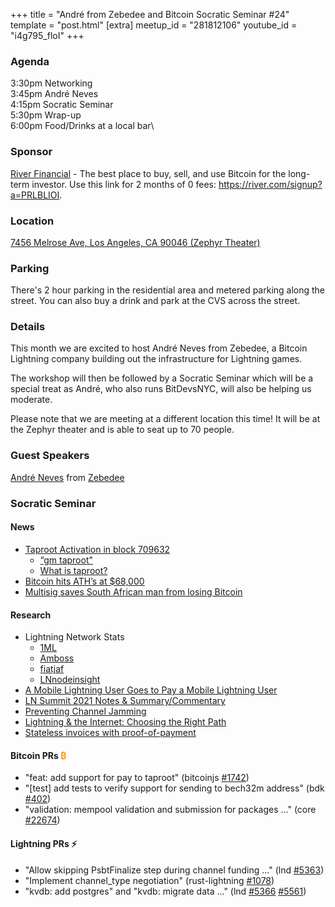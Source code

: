 +++
title = "André from Zebedee and Bitcoin Socratic Seminar #24"
template = "post.html"
[extra]
meetup_id = "281812106"
youtube_id = "i4g795_floI"
+++

### Agenda  

3:30pm Networking\
3:45pm André Neves\
4:15pm Socratic Seminar\
5:30pm Wrap-up\
6:00pm Food/Drinks at a local bar\

### Sponsor  

[River Financial](https://river.com/) - The best place to buy, sell, and use Bitcoin for the 
long-term investor. Use this link for 2 months of 0 fees: <https://river.com/signup?a=PRLBLIOI>.

### Location  

[7456 Melrose Ave, Los Angeles, CA 90046 (Zephyr Theater)](https://www.google.com/maps/place/7456+Melrose+Ave,+West+Hollywood,+CA+90046/@34.0833294,-118.3547615,17z/data=!3m1!4b1!4m5!3m4!1s0x80c2bed36430426f:0xedabb82c06037177!8m2!3d34.0833294!4d-118.3525728)

### Parking

There's 2 hour parking in the residential area and metered parking along the street. You can also buy a drink and park at the CVS across the street.

### Details  

This month we are excited to host André Neves from Zebedee, a Bitcoin Lightning company building out the infrastructure for Lightning games.

The workshop will then be followed by a Socratic Seminar which will be a special treat as André, who also runs BitDevsNYC, will also be helping us moderate.

Please note that we are meeting at a different location this time! It will be at the Zephyr theater and is able to seat up to 70 people.

### Guest Speakers


[André Neves](https://twitter.com/andreneves) from [Zebedee](https://zebedee.io/)



### Socratic Seminar

#### News

- [Taproot Activation in block 709632](https://mempool.space/block/0000000000000000000687bca986194dc2c1f949318629b44bb54ec0a94d8244)  
  - [“gm taproot"](https://mempool.space/tx/2eb8dbaa346d4be4e82fe444c2f0be00654d8cfd8c4a9a61b11aeaab8c00b272)  
  - [What is taproot?](https://river.com/learn/what-is-taproot/)  
- [Bitcoin hits ATH’s at $68,000](https://twitter.com/BitcoinMagazine/status/1457916692638674949)  
- [Multisig saves South African man from losing Bitcoin](https://www.reddit.com/r/Bitcoin/comments/qrqzyu/multisig_saves_south_african_man_from_losing/)  

#### Research  

- Lightning Network Stats
  - [1ML](https://1ml.com)
  - [Amboss](https://amboss.space)
  - [fiatjaf](https://ln.fiatjaf.com)
  - [LNnodeinsight](https://lnnodeinsight.com/)  
- [A Mobile Lightning User Goes to Pay a Mobile Lightning User](https://lists.linuxfoundation.org/pipermail/lightning-dev/2021-October/003307.html)  
- [LN Summit 2021 Notes & Summary/Commentary](https://lists.linuxfoundation.org/pipermail/lightning-dev/2021-November/003336.html)  
- [Preventing Channel Jamming](https://blog.bitmex.com/preventing-channel-jamming/)  
- [Lightning & the Internet: Choosing the Right Path](https://medium.com/breez-technology/lightning-the-internet-choosing-the-right-path-bedfa6382316)  
- [Stateless invoices with proof-of-payment](https://lists.linuxfoundation.org/pipermail/lightning-dev/2021-September/003236.html)  

#### Bitcoin PRs <font color="#FF9900">₿</font>  

- "feat: add support for pay to taproot" (bitcoinjs [#1742](https://github.com/bitcoinjs/bitcoinjs-lib/pull/1742))
- "\[test\] add tests to verify support for sending to bech32m address" (bdk [#402](https://github.com/bitcoindevkit/bdk/pull/402))
- "validation: mempool validation and submission for packages ..." (core [#22674](https://github.com/bitcoin/bitcoin/pull/22674))  

#### Lightning PRs ⚡ 


- "Allow skipping PsbtFinalize step during channel funding ..." (lnd [#5363](https://github.com/lightningnetwork/lnd/pull/5363))  
- "Implement channel_type negotiation" (rust-lightning [#1078](https://github.com/rust-bitcoin/rust-lightning/pull/1078))  
- "kvdb: add postgres" and "kvdb: migrate data ..." (lnd [#5366](https://github.com/lightningnetwork/lnd/pull/5366) [#5561](https://github.com/lightningnetwork/lnd/pull/5561))

